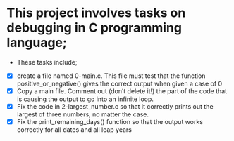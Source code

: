 # This project involves tasks on debugging in C programming language;

* These tasks include;
- [x] create a file named 0-main.c. This file must test that the function positive_or_negative() gives the correct output when given a case of 0
- [x] Copy a main file. Comment out (don’t delete it!) the part of the code that is causing the output to go into an infinite loop.
- [x] Fix the code in 2-largest_number.c so that it correctly prints out the largest of three numbers, no matter the case.
- [x] Fix the print_remaining_days() function so that the output works correctly for all dates and all leap years 

